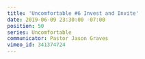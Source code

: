 ```yaml
---
title: 'Uncomfortable #6 Invest and Invite'
date: 2019-06-09 23:30:00 -07:00
position: 50
series: Uncomfortable
communicator: Pastor Jason Graves
vimeo_id: 341374724
---
```


